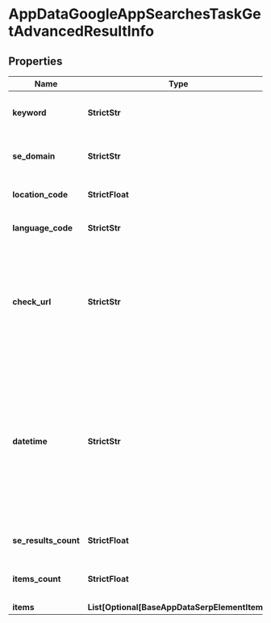 # AppDataGoogleAppSearchesTaskGetAdvancedResultInfo


## Properties

| Name | Type | Description | Notes |
|------------ | ------------- | ------------- | -------------|
**keyword** | **StrictStr** | keyword received in a POST request |[optional]|
**se_domain** | **StrictStr** | search engine domain in a POST array |[optional]|
**location_code** | **StrictFloat** | location code in a POST array |[optional]|
**language_code** | **StrictStr** | language code in a POST array |[optional]|
**check_url** | **StrictStr** | direct URL to search engine results<br>you can use it to make sure that we provided accurate results |[optional]|
**datetime** | **StrictStr** | date and time when the result was received<br>in the UTC format: “yyyy-mm-dd hh-mm-ss +00:00”<br>example:<br>2019-11-15 12:57:46 +00:00 |[optional]|
**se_results_count** | **StrictFloat** | the total number of results |[optional]|
**items_count** | **StrictFloat** | the number of items in the results array |[optional]|
**items** | **List[Optional[BaseAppDataSerpElementItem]]** | found apps |[optional]|